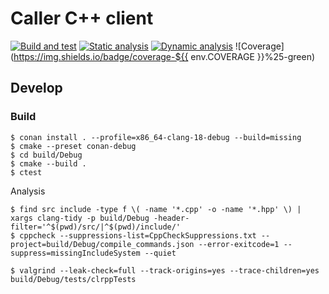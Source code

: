 # Caller C++ client

[![Build and test](https://github.com/ooonak/clrpp/actions/workflows/ci.yaml/badge.svg)](https://github.com/ooonak/clrpp/actions/workflows/ci.yaml)
[![Static analysis](https://github.com/ooonak/clrpp/actions/workflows/static-analysis.yaml/badge.svg)](https://github.com/ooonak/clrpp/actions/workflows/static-analysis.yaml)
[![Dynamic analysis](https://github.com/ooonak/clrpp/actions/workflows/dynamic-analysis.yaml/badge.svg)](https://github.com/ooonak/clrpp/actions/workflows/dynamic-analysis.yaml)
![Coverage](https://img.shields.io/badge/coverage-${{ env.COVERAGE }}%25-green)

## Develop

### Build

```
$ conan install . --profile=x86_64-clang-18-debug --build=missing
$ cmake --preset conan-debug
$ cd build/Debug
$ cmake --build .
$ ctest
```

Analysis

```
$ find src include -type f \( -name '*.cpp' -o -name '*.hpp' \) | xargs clang-tidy -p build/Debug -header-filter='^$(pwd)/src/|^$(pwd)/include/'
$ cppcheck --suppressions-list=CppCheckSuppressions.txt --project=build/Debug/compile_commands.json --error-exitcode=1 --suppress=missingIncludeSystem --quiet

$ valgrind --leak-check=full --track-origins=yes --trace-children=yes build/Debug/tests/clrppTests
```
